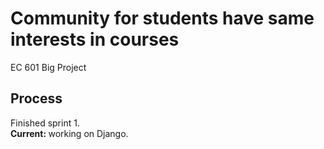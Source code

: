 # Community for students have same interests in courses   

EC 601 Big Project

## Process
Finished sprint 1.      
<b>Current: </b> working on Django.   
